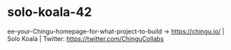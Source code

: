 # solo-koala-42
ee-your-Chingu-homepage-for-what-project-to-build -> https://chingu.io/ | Solo Koala | Twitter: https://twitter.com/ChinguCollabs
